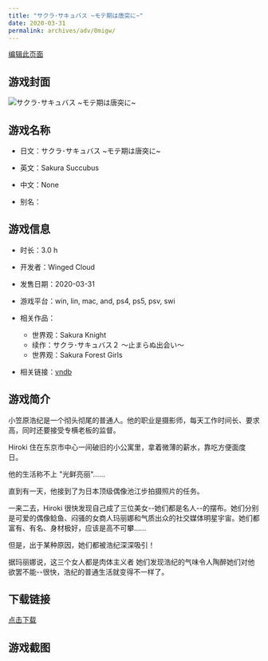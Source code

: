 ```yaml
---
title: "サクラ･サキュバス ~モテ期は唐突に~"
date: 2020-03-31
permalink: archives/adv/0migw/
---
```

[编辑此页面](https://github.com/ACG-3/ADV3-source/blob/main/source/_posts/%E3%82%B5%E3%82%AF%E3%83%A9%EF%BD%A5%E3%82%B5%E3%82%AD%E3%83%A5%E3%83%90%E3%82%B9%20~%E3%83%A2%E3%83%86%E6%9C%9F%E3%81%AF%E5%94%90%E7%AA%81%E3%81%AB~.md)

## 游戏封面

![サクラ･サキュバス ~モテ期は唐突に~](https://pan.timero.xyz/d/onedrive/img_lib_001/%E3%82%B5%E3%82%AF%E3%83%A9%EF%BD%A5%E3%82%B5%E3%82%AD%E3%83%A5%E3%83%90%E3%82%B9%20~%E3%83%A2%E3%83%86%E6%9C%9F%E3%81%AF%E5%94%90%E7%AA%81%E3%81%AB~_cover.avif)


## 游戏名称

- 日文：サクラ･サキュバス ~モテ期は唐突に~
- 英文：Sakura Succubus
- 中文：None

- 别名：


## 游戏信息

- 时长：3.0 h
- 开发者：Winged Cloud
- 发售日期：2020-03-31
- 游戏平台：win, lin, mac, and, ps4, ps5, psv, swi
- 相关作品：
   - 世界观：Sakura Knight
   - 续作：サクラ･サキュバス２ ～止まらぬ出会い～
   - 世界观：Sakura Forest Girls

- 相关链接：[vndb](https://vndb.org/v28187)


## 游戏简介

小笠原浩纪是一个彻头彻尾的普通人。他的职业是摄影师，每天工作时间长、要求高，同时还要接受专横老板的监督。

Hiroki 住在东京市中心一间破旧的小公寓里，拿着微薄的薪水，靠吃方便面度日。

他的生活称不上 "光鲜亮丽"......

直到有一天，他接到了为日本顶级偶像池江步拍摄照片的任务。

一来二去，Hiroki 很快发现自己成了三位美女--她们都是名人--的摆布。她们分别是可爱的偶像鲶鱼、闷骚的女商人玛丽娜和气质出众的社交媒体明星宇宙。她们都富有、有名、身材极好，应该是高不可攀......

但是，出于某种原因，她们都被浩纪深深吸引！

据玛丽娜说，这三个女人都是肉体主义者 她们发现浩纪的气味令人陶醉她们对他欲罢不能--很快，浩纪的普通生活就变得不一样了。




## 下载链接

[点击下载](https://pan.timero.xyz/onedrive/adv_lib_001/%E3%82%B5%E3%82%AF%E3%83%A9%EF%BD%A5%E3%82%B5%E3%82%AD%E3%83%A5%E3%83%90%E3%82%B9%20~%E3%83%A2%E3%83%86%E6%9C%9F%E3%81%AF%E5%94%90%E7%AA%81%E3%81%AB~)


## 游戏截图


